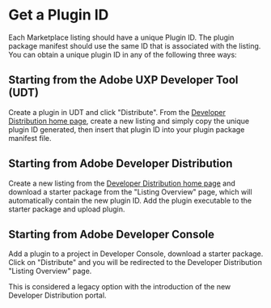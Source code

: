 # Get a Plugin ID

Each Marketplace listing should have a unique Plugin ID. The plugin package manifest should use the same ID that is associated with the listing. You can obtain a unique plugin ID in any of the following three ways:

## Starting from the Adobe UXP Developer Tool (UDT)

Create a plugin in UDT and click "Distribute". From the [Developer Distribution home page](/distribute/home), create a new listing and simply copy the unique plugin ID generated, then insert that plugin ID into your plugin package manifest file.

## Starting from Adobe Developer Distribution

Create a new listing from the [Developer Distribution home page](/distribute/home) and download a starter package from the "Listing Overview" page, which will automatically contain the new plugin ID. Add the plugin executable to the starter package and upload plugin.

## Starting from Adobe Developer Console

Add a plugin to a project in Developer Console, download a starter package. Click on "Distribute" and you will be redirected to the Developer Distribution "Listing Overview" page.

<InlineAlert slots="text"/>

This is considered a legacy option with the introduction of the new Developer Distribution portal.
